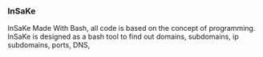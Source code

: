 ### InSaKe

InSaKe Made With Bash, all code is based on the concept of programming. InSaKe is designed as a bash tool to find out domains, 
subdomains, ip subdomains, ports, DNS,

